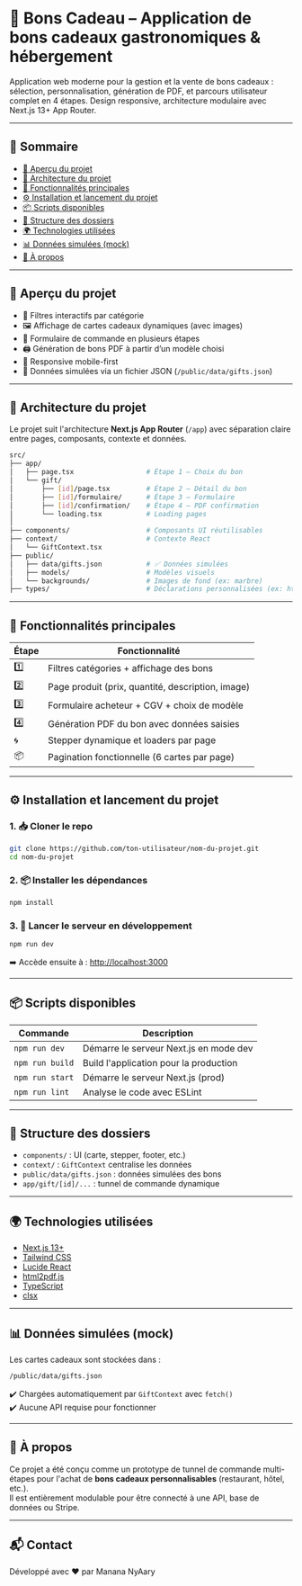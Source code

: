 # 🎁 Bons Cadeau – Application de bons cadeaux gastronomiques & hébergement

Application web moderne pour la gestion et la vente de bons cadeaux : sélection, personnalisation, génération de PDF, et parcours utilisateur complet en 4 étapes. Design responsive, architecture modulaire avec Next.js 13+ App Router.

---

## 🧭 Sommaire

- [📸 Aperçu du projet](#-aperçu-du-projet)
- [🧱 Architecture du projet](#-architecture-du-projet)
- [🚀 Fonctionnalités principales](#-fonctionnalités-principales)
- [⚙️ Installation et lancement du projet](#️-installation-et-lancement-du-projet)
- [📦 Scripts disponibles](#-scripts-disponibles)
- [📁 Structure des dossiers](#-structure-des-dossiers)
- [🌍 Technologies utilisées](#-technologies-utilisées)
- [📊 Données simulées (mock)](#-données-simulées-mock)
- [📝 À propos](#-à-propos)

---

## 📸 Aperçu du projet

- 🔎 Filtres interactifs par catégorie
- 🖼️ Affichage de cartes cadeaux dynamiques (avec images)
- 📝 Formulaire de commande en plusieurs étapes
- 🖨️ Génération de bons PDF à partir d’un modèle choisi
- 📱 Responsive mobile-first
- 🔁 Données simulées via un fichier JSON (`/public/data/gifts.json`)

---

## 🧱 Architecture du projet

Le projet suit l'architecture **Next.js App Router** (`/app`) avec séparation claire entre pages, composants, contexte et données.

```bash
src/
├── app/
│   ├── page.tsx                  # Étape 1 – Choix du bon
│   └── gift/
│       ├── [id]/page.tsx         # Étape 2 – Détail du bon
│       ├── [id]/formulaire/      # Étape 3 – Formulaire
│       ├── [id]/confirmation/    # Étape 4 – PDF confirmation
│       └── loading.tsx           # Loading pages
│
├── components/                   # Composants UI réutilisables
├── context/                      # Contexte React
│   └── GiftContext.tsx
├── public/
│   ├── data/gifts.json           # ✅ Données simulées
│   ├── models/                   # Modèles visuels
│   └── backgrounds/              # Images de fond (ex: marbre)
├── types/                        # Déclarations personnalisées (ex: html2pdf)
```

---

## 🚀 Fonctionnalités principales

| Étape | Fonctionnalité |
|-------|----------------|
| 1️⃣ | Filtres catégories + affichage des bons |
| 2️⃣ | Page produit (prix, quantité, description, image) |
| 3️⃣ | Formulaire acheteur + CGV + choix de modèle |
| 4️⃣ | Génération PDF du bon avec données saisies |
| 🌀 | Stepper dynamique et loaders par page |
| 📦 | Pagination fonctionnelle (6 cartes par page) |

---

## ⚙️ Installation et lancement du projet

### 1. 📥 Cloner le repo

```bash
git clone https://github.com/ton-utilisateur/nom-du-projet.git
cd nom-du-projet
```

### 2. 📦 Installer les dépendances

```bash
npm install
```

### 3. 🚀 Lancer le serveur en développement

```bash
npm run dev
```

➡️ Accède ensuite à : [http://localhost:3000](http://localhost:3000)

---

## 📦 Scripts disponibles

| Commande         | Description                                      |
|------------------|--------------------------------------------------|
| `npm run dev`    | Démarre le serveur Next.js en mode dev          |
| `npm run build`  | Build l'application pour la production           |
| `npm run start`  | Démarre le serveur Next.js (prod)               |
| `npm run lint`   | Analyse le code avec ESLint                      |

---

## 📁 Structure des dossiers

- `components/` : UI (carte, stepper, footer, etc.)
- `context/` : `GiftContext` centralise les données
- `public/data/gifts.json` : données simulées des bons
- `app/gift/[id]/...` : tunnel de commande dynamique

---

## 🌍 Technologies utilisées

- [Next.js 13+](https://nextjs.org/)
- [Tailwind CSS](https://tailwindcss.com/)
- [Lucide React](https://lucide.dev/)
- [html2pdf.js](https://github.com/eKoopmans/html2pdf)
- [TypeScript](https://www.typescriptlang.org/)
- [clsx](https://www.npmjs.com/package/clsx)

---

## 📊 Données simulées (mock)

Les cartes cadeaux sont stockées dans :

```bash
/public/data/gifts.json
```

✔️ Chargées automatiquement par `GiftContext` avec `fetch()`  
✔️ Aucune API requise pour fonctionner

---

## 📝 À propos

Ce projet a été conçu comme un prototype de tunnel de commande multi-étapes pour l'achat de **bons cadeaux personnalisables** (restaurant, hôtel, etc.).  
Il est entièrement modulable pour être connecté à une API, base de données ou Stripe.

---

## 📬 Contact

Développé avec ❤️ par Manana NyAary 
